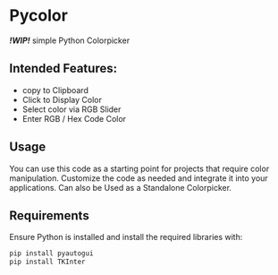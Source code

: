 # Pycolor
***!WIP!***
simple Python Colorpicker

## Intended Features:
- copy to Clipboard
- Click to Display Color
- Select color via RGB Slider
- Enter RGB / Hex Code Color

## Usage

You can use this code as a starting point for projects that require color manipulation.
Customize the code as needed and integrate it into your applications.
Can also be Used as a Standalone Colorpicker.

## Requirements

Ensure Python is installed and install the required libraries with:

```bash
pip install pyautogui
pip install TKInter
